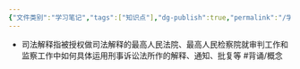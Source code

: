 ```yaml
---
{"文件类别":"学习笔记","tags":["知识点"],"dg-publish":true,"permalink":"/学习笔记/知识点cheese/司法解释/","dgPassFrontmatter":true,"created":"2024-09-12T11:10:20.497+08:00","updated":"2024-09-12T11:11:27.470+08:00"}
---
```


- 司法解释指被授权做司法解释的最高人民法院、最高人民检察院就审判工作和监察工作中如何具体运用刑事诉讼法所作的解释、通知、批复等 #背诵/概念  